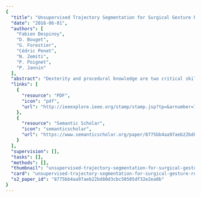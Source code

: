 ```yaml
---
{
  "title": "Unsupervised Trajectory Segmentation for Surgical Gesture Recognition in Robotic Training",
  "date": "2016-06-01",
  "authors": [
    "Fabien Despinoy",
    "D. Bouget",
    "G. Forestier",
    "Cédric Penet",
    "N. Zemiti",
    "P. Poignet",
    "P. Jannin"
  ],
  "abstract": "Dexterity and procedural knowledge are two critical skills that surgeons need to master to perform accurate and safe surgical interventions. However, current training systems do not allow us to provide an in-depth analysis of surgical gestures to precisely assess these skills. Our objective is to develop a method for the automatic and quantitative assessment of surgical gestures. To reach this goal, we propose a new unsupervised algorithm that can automatically segment kinematic data from robotic training sessions. Without relying on any prior information or model, this algorithm detects critical points in the kinematic data that define relevant spatio-temporal segments. Based on the association of these segments, we obtain an accurate recognition of the gestures involved in the surgical training task. We, then, perform an advanced analysis and assess our algorithm using datasets recorded during real expert training sessions. After comparing our approach with the manual annotations of the surgical gestures, we observe 97.4% accuracy for the learning purpose and an average matching score of 81.9% for the fully automated gesture recognition process. Our results show that trainees workflow can be followed and surgical gestures may be automatically evaluated according to an expert database. This approach tends toward improving training efficiency by minimizing the learning curve.",
  "links": [
    {
      "resource": "PDF",
      "icon": "pdf",
      "url": "http://ieeexplore.ieee.org/stamp/stamp.jsp?tp=&arnumber=7302557"
    },
    {
      "resource": "Semantic Scholar",
      "icon": "semanticscholar",
      "url": "https://www.semanticscholar.org/paper/8775bb4aa97aeb22bd80d3cbc50505df32e2ea0b"
    }
  ],
  "supervision": [],
  "tasks": [],
  "methods": [],
  "thumbnail": "unsupervised-trajectory-segmentation-for-surgical-gesture-recognition-in-robotic-training-thumb.jpg",
  "card": "unsupervised-trajectory-segmentation-for-surgical-gesture-recognition-in-robotic-training-card.jpg",
  "s2_paper_id": "8775bb4aa97aeb22bd80d3cbc50505df32e2ea0b"
}
---
```


